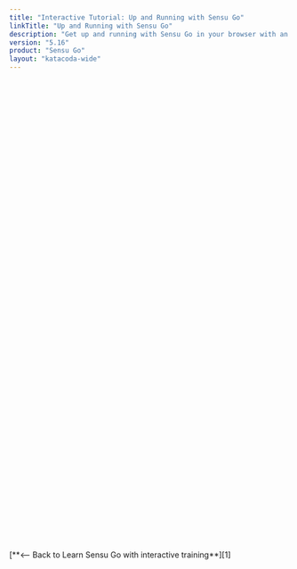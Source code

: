 ```yaml
---
title: "Interactive Tutorial: Up and Running with Sensu Go"
linkTitle: "Up and Running with Sensu Go"
description: "Get up and running with Sensu Go in your browser with an interactive tutorial. Learn the basics of Sensu Go and send email alerts."
version: "5.16"
product: "Sensu Go"
layout: "katacoda-wide"
---
```

<!-- begin tracking -->
<script> !function(e,t,n,s,u,a){e.twq||(s=e.twq=function(){s.exe?s.exe.apply(s,arguments):s.queue.push(arguments); },s.version='1.1',s.queue=[],u=t.createElement(n),u.async=!0,u.src='//static.ads-twitter.com/uwt.js', a=t.getElementsByTagName(n)[0],a.parentNode.insertBefore(u,a))}(window,document,'script'); // Insert Twitter Pixel ID and Standard Event data below twq('init','o1043'); twq('track','PageView');
</script> <script type="text/javascript"> _linkedin_partner_id = "409770"; window._linkedin_data_partner_ids = window._linkedin_data_partner_ids || []; window._linkedin_data_partner_ids.push(_linkedin_partner_id); </script><script type="text/javascript">
(function(){var s = document.getElementsByTagName("script")[0];
var b = document.createElement("script");
b.type = "text/javascript";b.async = true;
b.src = "https://snap.licdn.com/li.lms-analytics/insight.min.js";
s.parentNode.insertBefore(b, s);})();
</script>
<!-- end tracking -->

<script src="//katacoda.com/embed.js"></script>
<div id="katacoda-scenario-1"
    data-katacoda-id="sensu/up-and-running"
    data-katacoda-color="2c3458"
    data-katacoda-ctaurl="https://docs.sensu.io/sensu-go/latest/learn/learn-sensu-go/"
    data-katacoda-ctatext="Up and running with Sensu Go tutorial"
    style="height: 800px; padding-top: 10px;" 
></div>
<br><br>
[**<-- Back to Learn Sensu Go with interactive training**][1]

[1]: ../learn-sensu-go/
